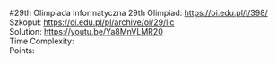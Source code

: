 #29th Olimpiada Informatyczna
29th Olimpiad: https://oi.edu.pl/l/398/ <br />
Szkopuł: https://oi.edu.pl/pl/archive/oi/29/lic <br />
Solution: https://youtu.be/Ya8MnVLMR20 <br />
Time Complexity: <br />
Points:  <br />